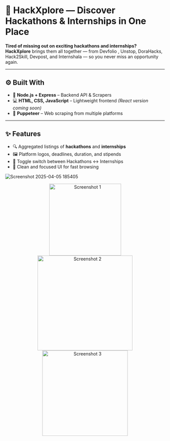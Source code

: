 # 🌌 HackXplore — Discover Hackathons & Internships in One Place    

**Tired of missing out on exciting hackathons and internships?**  
**HackXplore** brings them all together — from Devfolio , Unstop, DoraHacks, Hack2Skill, Devpost, and Internshala — so you never miss an opportunity again.


---

## ⚙️ Built With

- 🧠 **Node.js + Express** – Backend API & Scrapers  
- 💻 **HTML, CSS, JavaScript** – Lightweight frontend *(React version coming soon)*  
- 🤖 **Puppeteer** – Web scraping from multiple platforms

---

## ✨ Features

- 🔍 Aggregated listings of **hackathons** and **internships**  
- 🖼️ Platform logos, deadlines, duration, and stipends  
- 🔁 Toggle switch between Hackathons ↔ Internships  
- 🎯 Clean and focused UI for fast browsing

![Screenshot 2025-04-05 185405](https://github.com/user-attachments/assets/6f7c776c-d250-4414-a100-dbb3670e47e5)

<p align="center">
  <img src="https://github.com/user-attachments/assets/2825dd90-8aff-42ea-9107-255c64a26daf" alt="Screenshot 1" width="227"/>
  <img src="https://github.com/user-attachments/assets/d754484f-5c13-4e28-b410-9db8594e945e" alt="Screenshot 2" width="300"/>
  <img src="https://github.com/user-attachments/assets/261f0c9d-53ae-4312-93ef-8dfb7764a5d3" alt="Screenshot 3" width="270"/>
</p>





